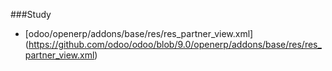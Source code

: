 ###Study
* [odoo/openerp/addons/base/res/res_partner_view.xml] (https://github.com/odoo/odoo/blob/9.0/openerp/addons/base/res/res_partner_view.xml)
